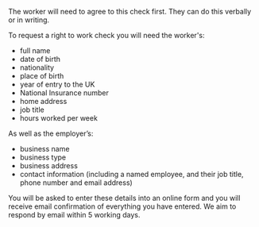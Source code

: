 The worker will need to agree to this check first. They can do this verbally or in writing.

To request a right to work check you will need the worker's: 
  - full name
  - date of birth
  - nationality
  - place of birth
  - year of entry to the UK
  - National Insurance number 
  - home address
  - job title
  - hours worked per week

As well as the employer’s:
  - business name
  - business type
  - business address
  - contact information (including a named employee, and their job title, phone number and email address)

You will be asked to enter these details into an online form and you will receive email confirmation of everything you have entered. We aim to respond by email within 5 working days.